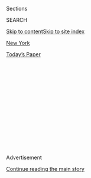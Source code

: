 <div id="app">

<div>

<div>

<div>

<div class="NYTAppHideMasthead css-1q2w90k e1suatyy0">

<div class="section css-ui9rw0 e1suatyy2">

<div class="css-eph4ug er09x8g0">

<div class="css-6n7j50">

</div>

<span class="css-1dv1kvn">Sections</span>

<div class="css-10488qs">

<span class="css-1dv1kvn">SEARCH</span>

</div>

[Skip to content](#site-content)[Skip to site index](#site-index)

</div>

<div id="masthead-section-label" class="css-1wr3we4 eaxe0e00">

[New
York](https://www.nytimes3xbfgragh.onion/section/nyregion)

</div>

<div class="css-10698na e1huz5gh0">

</div>

</div>

<div id="masthead-bar-one" class="section hasLinks css-15hmgas e1csuq9d3">

<div class="css-uqyvli e1csuq9d0">

</div>

<div class="css-1uqjmks e1csuq9d1">

</div>

<div class="css-9e9ivx">

[](https://myaccount.nytimes3xbfgragh.onion/auth/login?response_type=cookie&client_id=vi)

</div>

<div class="css-1bvtpon e1csuq9d2">

[Today’s
Paper](https://www.nytimes3xbfgragh.onion/section/todayspaper)

</div>

</div>

</div>

</div>

<div data-aria-hidden="false">

<div id="site-content" data-role="main">

<div>

<div class="css-1aor85t" style="opacity:0.000000001;z-index:-1;visibility:hidden">

<div class="css-1hqnpie">

<div class="css-epjblv">

<span class="css-17xtcya">[New
York](/section/nyregion)</span><span class="css-x15j1o">|</span><span class="css-fwqvlz">When
the Kitchen Is Also a Bedroom: Overcrowding Worsens in New
York</span>

</div>

<div class="css-k008qs">

<div class="css-1iwv8en">

<span class="css-18z7m18"></span>

<div>

</div>

</div>

<span class="css-1n6z4y">https://nyti.ms/1LRdW5e</span>

<div class="css-1705lsu">

<div class="css-4xjgmj">

<div class="css-4skfbu" data-role="toolbar" data-aria-label="Social Media Share buttons, Save button, and Comments Panel with current comment count" data-testid="share-tools">

  - 
  - 
  - 
  - 
    
    <div class="css-6n7j50">
    
    </div>

  - 

</div>

</div>

</div>

</div>

</div>

</div>

<div class="css-13pd83m">

</div>

<div id="top-wrapper" class="css-1sy8kpn">

<div id="top-slug" class="css-l9onyx">

Advertisement

</div>

[Continue reading the main
story](#after-top)

<div class="ad top-wrapper" style="text-align:center;height:100%;display:block;min-height:250px">

<div id="top" class="place-ad" data-position="top" data-size-key="top">

</div>

</div>

<div id="after-top">

</div>

</div>

<div id="sponsor-wrapper" class="css-1hyfx7x">

<div id="sponsor-slug" class="css-19vbshk">

Supported by

</div>

[Continue reading the main
story](#after-sponsor)

<div id="sponsor" class="ad sponsor-wrapper" style="text-align:center;height:100%;display:block">

</div>

<div id="after-sponsor">

</div>

</div>

<div class="css-1vkm6nb ehdk2mb0">

# When the Kitchen Is Also a Bedroom: Overcrowding Worsens in New York

</div>

<div class="css-79elbk" data-testid="photoviewer-wrapper">

<div class="css-z3e15g" data-testid="photoviewer-wrapper-hidden">

</div>

<div class="css-1a48zt4 ehw59r15" data-testid="photoviewer-children">

![<span class="css-16f3y1r e13ogyst0" data-aria-hidden="true">Rafael,
51, a waiter, in his bedroom in Jackson Heights, Queens, which he shares
with his mother. They live with three other people in the apartment,
which is illegally
subdivided.</span><span class="css-cnj6d5 e1z0qqy90" itemprop="copyrightHolder"><span class="css-1ly73wi e1tej78p0">Credit...</span><span><span>Uli
Seit for The New York
Times</span></span></span>](https://static01.graylady3jvrrxbe.onion/images/2016/02/27/nyregion/00OVERCROWDING1/00OVERCROWDING1-articleLarge.jpg?quality=75&auto=webp&disable=upscale)

</div>

</div>

<div class="css-xt80pu e12qa4dv0">

<div class="css-18e8msd">

<div class="css-vp77d3 epjyd6m0">

<div class="css-1baulvz">

By [<span class="css-1baulvz last-byline" itemprop="name">Kirk
Semple</span>](http://www.nytimes3xbfgragh.onion/by/kirk-semple)

</div>

</div>

  - Feb. 29,
    2016

  - 
    
    <div class="css-4xjgmj">
    
    <div class="css-d8bdto" data-role="toolbar" data-aria-label="Social Media Share buttons, Save button, and Comments Panel with current comment count" data-testid="share-tools">
    
      - 
      - 
      - 
      - 
        
        <div class="css-6n7j50">
        
        </div>
    
      - 
    
    </div>
    
    </div>

</div>

</div>

<div class="section meteredContent css-1r7ky0e" name="articleBody" itemprop="articleBody">

<div class="css-1fanzo5 StoryBodyCompanionColumn">

<div class="css-53u6y8">

Rafael’s housing situation is an exercise in tolerance and creative
space management. He lives with four other people in an overstuffed
apartment in Jackson Heights, Queens, that measures less than 500 square
feet.

He shares a bedroom with his mother. Two men sublet a second, smaller
bedroom that Rafael created by subdividing the living room with drywall.
His brother sleeps in the kitchen on a mat that he rolls up every
morning and wedges in the corner, opening a path to the front door.

There are belongings occupying just about every square inch of space.
Clean dishes and cookware are piled on the countertop because there is
nowhere else to store them. Clothes are jammed in bags along the kitchen
wall. Shelves overflow with bills, magazines, pill bottles and dog food
(for the resident Chihuahua). Bicycles are stacked on top of a cupboard.

“That’s the life here in New York,” said Rafael, 51, a Mexican immigrant
who works as a waiter and insisted that his last name not be used to
avoid tipping off the landlord to his illegal subletters. “It’s not easy
for anyone.”

</div>

</div>

<div class="css-1fanzo5 StoryBodyCompanionColumn">

<div class="css-53u6y8">

Rafael’s cramped living arrangement is becoming increasingly common in
many neighborhoods as New York City’s housing crisis forces more and
more people to squeeze into crowded apartments.

According to the latest Census Bureau data, about 9 percent of all
households — or nearly 280,000 units — in New York City have more than
one person per room, [a common government measure of
crowding](https://www.huduser.gov/publications/pdf/measuring_overcrowding_in_hsg.pdf).
A decade ago, the rate was 8 percent. The change represents nearly a 13
percent increase. By comparison, the national crowding rate is 3.4
percent.

The crowding problem in New York worsens considerably in specific
neighborhoods, particularly those with large working-class and immigrant
populations where it is not unusual for two families to cram into
apartments intended for one, and laborers to sleep two, three or more to
a room.

While the Bronx and Brooklyn have the highest percentage of crowded
units among the boroughs, according to Census Bureau data from 2014, the
community district with the highest rate of crowding is in Queens and
encompasses Elmhurst and southern Corona. There, a quarter of all
residential units are considered crowded. A [study published in
February](http://streeteasy.com/blog/doubled-up-crowding-in-nyc/) by
StreetEasy.com found that five of the top 10 most crowded neighborhoods
in the city were in central Queens.

“Given the affordable housing crisis in our city, where do we go?” said
Aniqa Nawabi, the resource development manager at
[Chhaya](http://chhayacdc.org/), a community development group in
Jackson Heights that works closely with the South Asian immigrant
population in Queens. “The prices keep going up and up and up.”

</div>

</div>

<div class="css-1fanzo5 StoryBodyCompanionColumn">

<div class="css-53u6y8">

Residents forced to endure crowded living conditions in order to make
ends meet often do so at great risk to personal health and safety. Reams
of research have linked overcrowding with poor health and the spread of
infectious diseases, including respiratory infections and asthma as well
as anxiety and other mental health problems.

Crowded conditions have also been shown to hurt cognitive and behavioral
development in children and impinge on studying and sleep, leading to
problems that endure throughout life. [A 2012
study](http://www.ncbi.nlm.nih.gov/pmc/articles/PMC3805127/) in the
journal Social Science Research called the effects of crowding on
children “large and pervasive.”

“Children raised in crowded homes may take their educational, behavioral
and physical health disadvantages with them throughout their lives,” the
study said.

</div>

</div>

<div class="css-79elbk" data-testid="photoviewer-wrapper">

<div class="css-z3e15g" data-testid="photoviewer-wrapper-hidden">

</div>

<div class="css-1a48zt4 ehw59r15" data-testid="photoviewer-children">

![<span class="css-16f3y1r e13ogyst0" data-aria-hidden="true">The
stuffed balcony of a home in Corona, Queens, whose census district shows
the most overcrowded housing conditions in New York City. Besides the
risk of disease, crowded conditions have been shown to hurt cognitive
and behavioral development in
children.</span><span class="css-cnj6d5 e1z0qqy90" itemprop="copyrightHolder"><span class="css-1ly73wi e1tej78p0">Credit...</span><span>Uli
Seit for The New York
Times</span></span>](https://static01.graylady3jvrrxbe.onion/images/2016/02/27/nyregion/00OVERCROWDING2/00OVERCROWDING2-articleLarge.jpg?quality=75&auto=webp&disable=upscale)

</div>

</div>

<div class="css-1fanzo5 StoryBodyCompanionColumn">

<div class="css-53u6y8">

Many crowded dwellings in New York City, like Rafael’s, also include
illegal room partitions, which impede the movement of firefighters and
increase those units’ vulnerability to fire.

Studies and surveys have also established overcrowding as a major
trigger of homelessness.

The city’s comptroller, Scott M. Stringer, recently sought to draw
attention to this dimension of the city’s housing challenges in [a
report called “Hidden
Households.”](http://comptroller.nyc.gov/wp-content/uploads/documents/Hidden_Households.pdf)

“The problem of crowding is stubbornly increasing,” he declared in a
statement accompanying the report, published in October. “And while we
could all use a little more room to breathe, we must give special
attention to those who are most at risk for the negative effects of
crowding, including bad health, diminished economic opportunity and
increased risk of homelessness.”

</div>

</div>

<div class="css-1fanzo5 StoryBodyCompanionColumn">

<div class="css-53u6y8">

The study found that crowding was concentrated in larger, older
buildings and in rental units rather than in owner-occupied units. More
than half of all working-age occupants in crowded dwellings were
unemployed; about 70 percent of crowded units had immigrant heads of
household, a majority Latino; and nearly 40 percent of all residents in
crowded units were under 18 years old.

The study also found that the percentage of units with at least 1.5
people per room — a measure of “severe crowding” used by the city’s
Housing Preservation and Development Department — increased nearly 45
percent between 2005 and 2013, from 2.3 percent to more than 3.3
percent.

The overcrowded dwelling typically finds its most severe expression in
illegally converted basement and cellar apartments, most of them
overcrowded and riddled with safety hazards such as shoddy construction,
dangerous wiring and improper means of exit in the case of a fire.

In recent years, several of these units have emerged into public view
when occupants died in fires and landlords were criminally prosecuted.

According to [a 2008
report](http://prattcenter.net/sites/default/files/housing_underground_0.pdf)
by Chhaya and the Pratt Center for Community Development, Queens has by
far the most illegal units of any borough, about 48,000.

The two groups are part of a coalition that has been lobbying the city
to change the building and zoning laws to permit the legalization of
some of those cellar and basement units. They want to create a pilot
program that would allow certain units to be brought up to code and be
permitted as formal housing.

The coalition estimated that informal units, most of them in cellars and
basements, accounted for nearly 40 percent of all new housing created in
the city between 1990 and 2005 and now number more than 100,000
throughout the city.

</div>

</div>

<div class="css-1fanzo5 StoryBodyCompanionColumn">

<div class="css-53u6y8">

León, a Colombian immigrant, lives in a 300-square-foot, two-bedroom
basement apartment in Astoria, Queens, with five other people: his wife,
two daughters, a son-in-law and a granddaughter. They pay a monthly rent
of $1,200.

“It’s a bad situation,” he said, insisting that his last name be
withheld from publication because, like Rafael, his landlord was unaware
that so many people were living in such close quarters. “We need
dignity, man. We need privacy. We need a more feasible life, a life in
which it’s easier to be human.”

But León was trying to look on the bright side of a grim situation.

“I’m happy,” he said, “because I have my family next to me.”

</div>

</div>

</div>

<div>

</div>

<div>

</div>

<div>

</div>

<div>

<div id="bottom-wrapper" class="css-1ede5it">

<div id="bottom-slug" class="css-l9onyx">

Advertisement

</div>

[Continue reading the main
story](#after-bottom)

<div id="bottom" class="ad bottom-wrapper" style="text-align:center;height:100%;display:block;min-height:90px">

</div>

<div id="after-bottom">

</div>

</div>

</div>

</div>

</div>

## Site Index

<div>

</div>

## Site Information Navigation

  - [© <span>2020</span> <span>The New York Times
    Company</span>](https://help.nytimes3xbfgragh.onion/hc/en-us/articles/115014792127-Copyright-notice)

<!-- end list -->

  - [NYTCo](https://www.nytco.com/)
  - [Contact
    Us](https://help.nytimes3xbfgragh.onion/hc/en-us/articles/115015385887-Contact-Us)
  - [Work with us](https://www.nytco.com/careers/)
  - [Advertise](https://nytmediakit.com/)
  - [T Brand Studio](http://www.tbrandstudio.com/)
  - [Your Ad
    Choices](https://www.nytimes3xbfgragh.onion/privacy/cookie-policy#how-do-i-manage-trackers)
  - [Privacy](https://www.nytimes3xbfgragh.onion/privacy)
  - [Terms of
    Service](https://help.nytimes3xbfgragh.onion/hc/en-us/articles/115014893428-Terms-of-service)
  - [Terms of
    Sale](https://help.nytimes3xbfgragh.onion/hc/en-us/articles/115014893968-Terms-of-sale)
  - [Site
    Map](https://spiderbites.nytimes3xbfgragh.onion)
  - [Help](https://help.nytimes3xbfgragh.onion/hc/en-us)
  - [Subscriptions](https://www.nytimes3xbfgragh.onion/subscription?campaignId=37WXW)

</div>

</div>

</div>

</div>
